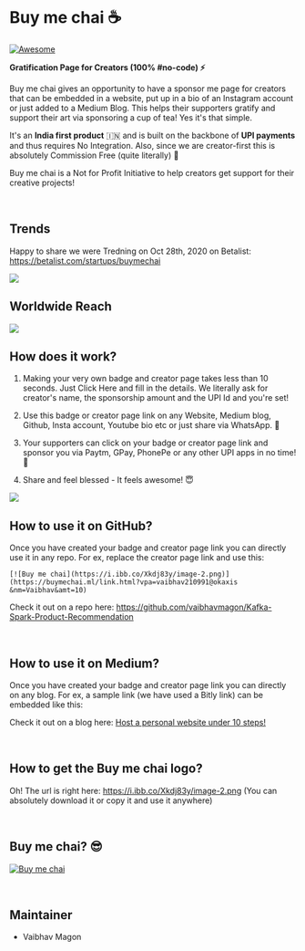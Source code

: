 # Buy me chai ☕

[![Awesome](https://awesome.re/badge.svg)](https://awesome.re)

<b>Gratification Page for Creators (100% #no-code) ⚡</b>

Buy me chai gives an opportunity to have a sponsor me page for creators that can be embedded in a website, put up in a bio of an Instagram account or just added to a Medium Blog. This helps their supporters gratify and support their art via sponsoring a cup of tea! Yes it's that simple.

It's an <b>India first product</b> 🇮🇳 and is built on the backbone of <b>UPI payments</b> and thus requires No Integration. Also, since we are creator-first this is absolutely Commission Free (quite literally) 🤘

Buy me chai is a Not for Profit Initiative to help creators get support for their creative projects!

<br/>

## Trends

Happy to share we were Tredning on Oct 28th, 2020 on Betalist: https://betalist.com/startups/buymechai

<img src="https://i.ibb.co/f8HFqQN/Screenshot-2020-12-15-at-8-10-25-PM.png"/>

## Worldwide Reach

<img src="https://i.ibb.co/VvzZ98K/Reach.png"/>

<br/>

## How does it work?
1. Making your very own badge and creator page takes less than 10 seconds. Just Click Here and fill in the details. We literally ask for creator's name, the sponsorship amount and the UPI Id and you're set!

2. Use this badge or creator page link on any Website, Medium blog, Github, Insta account, Youtube bio etc or just share via WhatsApp. 🚀

3. Your supporters can click on your badge or creator page link and sponsor you via Paytm, GPay, PhonePe or any other UPI apps in no time! 👏

4. Share and feel blessed - It feels awesome! 😇

<img src="https://buymechai.ml/images/great.png"/>


## How to use it on GitHub?
Once you have created your badge and creator page link you can directly use it in any repo.
For ex, replace the creator page link and use this:

```console
[![Buy me chai](https://i.ibb.co/Xkdj83y/image-2.png)](https://buymechai.ml/link.html?vpa=vaibhav210991@okaxis &nm=Vaibhav&amt=10)
```

Check it out on a repo here: <a href="https://github.com/vaibhavmagon/Kafka-Spark-Product-Recommendation" target="_blank">https://github.com/vaibhavmagon/Kafka-Spark-Product-Recommendation</a>

<br/>

## How to use it on Medium?
Once you have created your badge and creator page link you can directly on any blog.
For ex, a sample link (we have used a Bitly link) can be embedded like this:

Check it out on a blog here: <a href="https://medium.com/@vaibhav210991/host-a-personal-website-in-10-simple-steps-for-free-cfab1bd99f1f" target="_blank">Host a personal website under 10 steps!</a>

<br/>


## How to get the Buy me chai logo?
Oh! The url is right here: https://i.ibb.co/Xkdj83y/image-2.png
(You can absolutely download it or copy it and use it anywhere)

<br/>

## Buy me chai? 😎

[![Buy me chai](https://i.ibb.co/Xkdj83y/image-2.png)](https://buymechai.ml/link.html?vpa=vaibhav210991@okaxis&nm=Vaibhav&amt=10)

<br/>

## Maintainer
-  Vaibhav Magon
